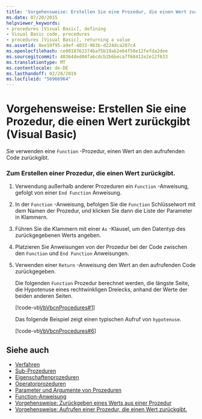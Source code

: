 ```yaml
---
title: 'Vorgehensweise: Erstellen Sie eine Prozedur, die einen Wert zurückgibt (Visual Basic)'
ms.date: 07/20/2015
helpviewer_keywords:
- procedures [Visual Basic], defining
- Visual Basic code, procedures
- procedures [Visual Basic], returning a value
ms.assetid: 8ee19f95-a9ef-4033-963b-d224dca207c4
ms.openlocfilehash: ce0010762374baf5b19ab2e64f50e12fefda2dee
ms.sourcegitcommit: 40364ded04fa6cdcb2b6beca7f68412e2e12f633
ms.translationtype: MT
ms.contentlocale: de-DE
ms.lasthandoff: 02/28/2019
ms.locfileid: "56966964"
---
```

# <a name="how-to-create-a-procedure-that-returns-a-value-visual-basic"></a>Vorgehensweise: Erstellen Sie eine Prozedur, die einen Wert zurückgibt (Visual Basic)
Sie verwenden eine `Function` -Prozedur, einen Wert an den aufrufenden Code zurückgibt.  
  
### <a name="to-create-a-procedure-that-returns-a-value"></a>Zum Erstellen einer Prozedur, die einen Wert zurückgibt.  
  
1.  Verwendung außerhalb anderer Prozeduren ein `Function` -Anweisung, gefolgt von einer `End Function` Anweisung.  
  
2.  In der `Function` -Anweisung, befolgen Sie die `Function` Schlüsselwort mit dem Namen der Prozedur, und klicken Sie dann die Liste der Parameter in Klammern.  
  
3.  Führen Sie die Klammern mit einer `As` -Klausel, um den Datentyp des zurückgegebenen Werts angeben.  
  
4.  Platzieren Sie Anweisungen von der Prozedur bei der Code zwischen den `Function` und `End Function` Anweisungen.  
  
5.  Verwenden einer `Return` -Anweisung den Wert an den aufrufenden Code zurückgegeben.  
  
     Die folgenden `Function` Prozedur berechnet werden, die längste Seite, die Hypotenuse eines rechtwinkligen Dreiecks, anhand der Werte der beiden anderen Seiten.  
  
     [!code-vb[VbVbcnProcedures#1](~/samples/snippets/visualbasic/VS_Snippets_VBCSharp/VbVbcnProcedures/VB/Class1.vb#1)]  
  
     Das folgende Beispiel zeigt einen typischen Aufruf von `hypotenuse`.  
  
     [!code-vb[VbVbcnProcedures#6](~/samples/snippets/visualbasic/VS_Snippets_VBCSharp/VbVbcnProcedures/VB/Class1.vb#6)]  
  
## <a name="see-also"></a>Siehe auch
- [Verfahren](./index.md)
- [Sub-Prozeduren](./sub-procedures.md)
- [Eigenschaftenprozeduren](./property-procedures.md)
- [Operatorprozeduren](./operator-procedures.md)
- [Parameter und Argumente von Prozeduren](./procedure-parameters-and-arguments.md)
- [Function-Anweisung](../../../../visual-basic/language-reference/statements/function-statement.md)
- [Vorgehensweise: Zurückgeben eines Werts aus einer Prozedur](./how-to-return-a-value-from-a-procedure.md)
- [Vorgehensweise: Aufrufen einer Prozedur, die einen Wert zurückgibt.](./how-to-call-a-procedure-that-returns-a-value.md)
